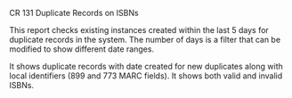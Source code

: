 CR 131
Duplicate Records on ISBNs

This report checks existing instances created within the last 5 days for duplicate records in the system. 
The number of days is a filter that can be modified to show different date ranges.

It shows duplicate records with date created for new duplicates along with local identifiers (899 and 773 MARC fields). 
It shows both valid and invalid ISBNs. 
